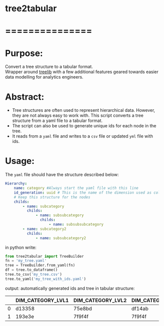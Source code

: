 # tree2tabular
# ===============
# Purpose:
Convert a tree structure to a tabular format.    
Wrapper around [treelib](https://github.com/caesar0301/treelib) with a few additional features geared towards easier data modelling for analytics engineers.    

# Abstract:
* Tree structures are often used to represent hierarchical data. However, they are not always easy to work with. This script converts a tree structure from a yaml file to a tabular format.    
* The script can also be used to generate unique ids for each node in the tree.
* It reads from a `yaml` file and writes to a `csv` file or updated `yml` file with ids.    

# Usage:
The `yaml` file should have the structure described below:    


```yaml
Hierarchy:
    name: category #Always start the yaml file with this line
    id_generation: uuid # This is the name of the dimension used as column for the tabular data
    # Keep this structure for the nodes
    childs:
        - name: subcategory
          childs:
              - name: subsubcategory
                childs:
                    - name: subsubsubcategory
        - name: subcategory2
          childs:
              - name: subsubcategory2
```

in python write:    

```python
from tree2tabular import TreeBuilder
fn = 'my_tree.yaml'
tree = TreeBuilder.from_yaml(fn)
df = tree.to_dataframe()
tree.to_csv('my_tree.csv')
tree.to_yaml('my_tree_with_ids.yaml')
```

output: automatically generated ids and tree in tabular structure:    

|    | DIM_CATEGORY_LVL1   | DIM_CATEGORY_LVL2   | DIM_CATEGORY_LVL3   | TXT_CATEGORY_LVL1   | TXT_CATEGORY_LVL2   | TXT_CATEGORY_LVL3   |
|---:|:--------------------|:--------------------|:--------------------|:--------------------|:--------------------|:--------------------|
|  0 | d13358              | 75e8bd              | df14ab              | subcategory         | subsubcategory      | subsubsubcategory   |
|  1 | 193e3e              | 7f9f4f              | 7f9f4f              | subcategory2        | subsubcategory2     | subsubcategory2     |




